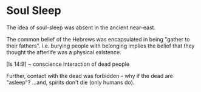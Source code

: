# Soul Sleep

The idea of soul-sleep was absent in the ancient near-east.

The common belief of the Hebrews was encapsulated in being "gather to their fathers".
i.e. burying people with belonging implies the belief that they thought the afterlife was a physical existence.

[Is 14:9] ~ conscience interaction of dead people

Further, contact with the dead was forbidden - why if the dead are "asleep"?
...and, spirits don't die (only humans do).
